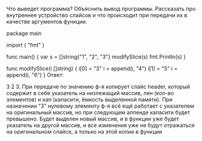 Что выведет программа? Объяснить вывод программы. Рассказать про внутреннее устройство слайсов и что происходит при передачи их в качестве аргументов функции.

package main

import (
"fmt"
)

func main() {
var s = []string{"1", "2", "3"}
modifySlice(s)
fmt.Println(s)
}

func modifySlice(i []string) {
i[0] = "3"
i = append(i, "4")
i[1] = "5"
i = append(i, "6")
}
Ответ:

3 2 3. 
При передаче по значению ф-я копирует слайс header, который содержит в себе указатель на низлежащий массив, 
лен (кол-во элементов) и кап (капасити, ёмкость выделенной памяти). При назначении "3" нулевому элементу ф-я всё ещё работает с указателем на оригинальный массив,
но при следующем аппенде капасити будет превышено. Будет выделен новый массив, и в функции уже будет указатель на другой массив,
и все изменения уже не будут отражаться на оригинальном слайсе, а только на этой копии в функции
